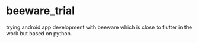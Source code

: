 # beeware_trial

trying android app development with beeware which is close to flutter in the work but based on python.
